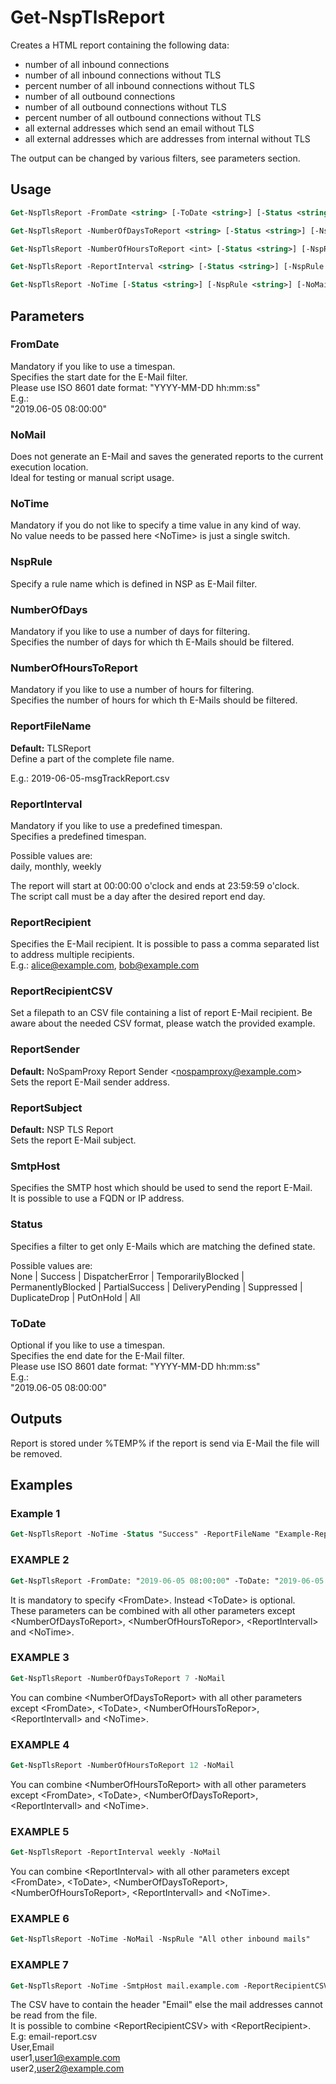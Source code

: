 # Get-NspTlsReport

Creates a HTML report containing the following data:

 - number of all inbound connections
 - number of all inbound connections without TLS 
 - percent number of all inbound connections without TLS 
 - number of all outbound connections
 - number of all outbound connections without TLS 
 - percent number of all outbound connections without TLS 
 - all external addresses which send an email without TLS
 - all external addresses which are addresses from internal without TLS

The output can be changed by various filters, see parameters section. 

## Usage 

```ps
Get-NspTlsReport -FromDate <string> [-ToDate <string>] [-Status <string>] [-NspRule <string>] [-NoMail] [-ReportFileName <string>] [-ReportRecipient <string[]>] [-ReportRecipientCSV <string>] [-ReportSender <string>] [-ReportSubject <string>] [-SmtpHost <string>] [<CommonParameters>]
```
```ps
Get-NspTlsReport -NumberOfDaysToReport <string> [-Status <string>] [-NspRule <string>] [-NoMail] [-ReportFileName <string>] [-ReportRecipient <string[]>] [-ReportRecipientCSV <string>] [-ReportSender <string>] [-ReportSubject <string>] [-SmtpHost <string>] [<CommonParameters>]
```
```ps
Get-NspTlsReport -NumberOfHoursToReport <int> [-Status <string>] [-NspRule <string>] [-NoMail] [-ReportFileName <string>] [-ReportRecipient <string[]>] [-ReportRecipientCSV <string>] [-ReportSender <string>] [-ReportSubject <string>] [-SmtpHost <string>] [<CommonParameters>]
```
```ps
Get-NspTlsReport -ReportInterval <string> [-Status <string>] [-NspRule <string>] [-NoMail] [-ReportFileName <string>] [-ReportRecipient <string[]>] [-ReportRecipientCSV <string>] [-ReportSender <string>] [-ReportSubject <string>] [-SmtpHost <string>] [<CommonParameters>]
```
```ps
Get-NspTlsReport -NoTime [-Status <string>] [-NspRule <string>] [-NoMail] [-ReportFileName <string>] [-ReportRecipient <string[]>] [-ReportRecipientCSV <string>] [-ReportSender <string>] [-ReportSubject <string>] [-SmtpHost <string>] [<CommonParameters>]
```


## Parameters
### FromDate
  Mandatory if you like to use a timespan.  
  Specifies the start date for the E-Mail filter.  
  Please use ISO 8601 date format: "YYYY-MM-DD hh:mm:ss"  
  E.g.:  
  	"2019.06-05 08:00:00"  
	
### NoMail
Does not generate an E-Mail and saves the generated reports to the current execution location.  
Ideal for testing or manual script usage.  

### NoTime
  Mandatory if you do not like to specify a time value in any kind of way.  
  No value needs to be passed here \<NoTime> is just a single switch.  
  
### NspRule
  Specify a rule name which is defined in NSP as E-Mail filter.

### NumberOfDays
  Mandatory if you like to use a number of days for filtering.  
  Specifies the number of days for which th E-Mails should be filtered.  

### NumberOfHoursToReport
  Mandatory if you like to use a number of hours for filtering.  
  Specifies the number of hours for which th E-Mails should be filtered.  

### ReportFileName
**Default:** TLSReport  
Define a part of the complete file name.  
 
E.g.: 2019-06-05-msgTrackReport.csv  
	
### ReportInterval
Mandatory if you like to use a predefined timespan.  
Specifies a predefined timespan.  

Possible values are:  
daily, monthly, weekly  

The report will start at 00:00:00 o'clock and ends at 23:59:59 o'clock.  
The script call must be a day after the desired report end day.  

### ReportRecipient
Specifies the E-Mail recipient. It is possible to pass a comma separated list to address multiple recipients.  
E.g.: alice@example.com, bob@example.com

### ReportRecipientCSV
Set a filepath to an CSV file containing a list of report E-Mail recipient. Be aware about the needed CSV format, please watch the provided example.

### ReportSender
**Default:** NoSpamProxy Report Sender \<nospamproxy@example.com>  
Sets the report E-Mail sender address.
  
### ReportSubject
**Default:** NSP TLS Report     
Sets the report E-Mail subject.
	
### SmtpHost
Specifies the SMTP host which should be used to send the report E-Mail.  
It is possible to use a FQDN or IP address.
	
### Status
Specifies a filter to get only E-Mails which are matching the defined state.  

Possible values are:  
None | Success | DispatcherError | TemporarilyBlocked | PermanentlyBlocked | PartialSuccess | DeliveryPending | Suppressed | DuplicateDrop | PutOnHold | All

  
### ToDate
Optional if you like to use a timespan.  
Specifies the end date for the E-Mail filter.  
Please use ISO 8601 date format: "YYYY-MM-DD hh:mm:ss"  
E.g.:  
  "2019.06-05 08:00:00"
	
## Outputs
Report is stored under %TEMP% if the report is send via E-Mail the file will be removed.


## Examples
### Example 1
```ps
Get-NspTlsReport -NoTime -Status "Success" -ReportFileName "Example-Report" -ReportRecipient alice@example.com -ReportSender "NoSpamProxy Report Sender \<nospamproxy@example.com>" -ReportSubject "Example Report" -SmtpHost mail.example.com
```

### EXAMPLE 2
```ps
Get-NspTlsReport -FromDate: "2019-06-05 08:00:00" -ToDate: "2019-06-05 20:00:00"  -NoMail
```
It is mandatory to specify \<FromDate>. Instead \<ToDate> is optional.  
These parameters can be combined with all other parameters except \<NumberOfDaysToReport>, \<NumberOfHoursToRepor>, \<ReportIntervall> and \<NoTime>.

### EXAMPLE 3
```ps
Get-NspTlsReport -NumberOfDaysToReport 7 -NoMail
```
You can combine \<NumberOfDaysToReport> with all other parameters except \<FromDate>, \<ToDate>, \<NumberOfHoursToRepor>, \<ReportIntervall> and \<NoTime>.
  
### EXAMPLE 4
```ps
Get-NspTlsReport -NumberOfHoursToReport 12 -NoMail
```
You can combine \<NumberOfHoursToReport> with all other parameters except \<FromDate>, \<ToDate>, \<NumberOfDaysToReport>, \<ReportIntervall> and \<NoTime>.
	
### EXAMPLE 5
```ps
Get-NspTlsReport -ReportInterval weekly -NoMail
```
You can combine \<ReportInterval> with all other parameters except \<FromDate>, \<ToDate>, \<NumberOfDaysToReport>, \<NumberOfHoursToReport>, \<ReportIntervall> and \<NoTime>.
  
### EXAMPLE 6
```ps
Get-NspTlsReport -NoTime -NoMail -NspRule "All other inbound mails"
```

### EXAMPLE 7
```ps
Get-NspTlsReport -NoTime -SmtpHost mail.example.com -ReportRecipientCSV "C:\Users\example\Documents\email-report.csv"
```
The CSV have to contain the header "Email" else the mail addresses cannot be read from the file.  
It is possible to combine \<ReportRecipientCSV> with \<ReportRecipient>.  
E.g: email-report.csv  
User,Email  
user1,user1@example.com  
user2,user2@example.com  